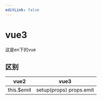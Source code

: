 ```yaml
---
editLink: false
---
```

# vue3

这是en下的vue

## 区别
| vue2  | vue3 |
| ------------- | ------------- |
| this.$emit  | setup(props) props.emit  |